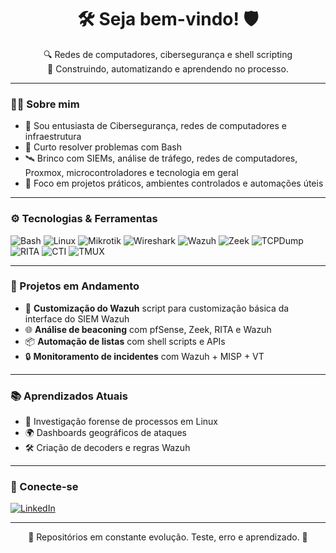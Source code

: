 <h1 align="center">🛠️ Seja bem-vindo! 🛡️</h1>

<p align="center">
  🔍 Redes de computadores, cibersegurança e shell scripting<br>
  🧪 Construindo, automatizando e aprendendo no processo.
</p>

---

### 👨‍💻 Sobre mim

- 🔧 Sou entusiasta de Cibersegurança, redes de computadores e infraestrutura
- 🐚 Curto resolver problemas com Bash
- 🛰️ Brinco com SIEMs, análise de tráfego, redes de computadores, Proxmox, microcontroladores e tecnologia em geral
- 🎯 Foco em projetos práticos, ambientes controlados e automações úteis

---
### ⚙️ Tecnologias & Ferramentas

![Bash](https://img.shields.io/badge/-Bash-121011?style=flat&logo=gnu-bash&logoColor=white)
![Linux](https://img.shields.io/badge/-Linux-FCC624?style=flat&logo=linux&logoColor=black)
![Mikrotik](https://img.shields.io/badge/-Mikrotik-EA4335?style=flat&logo=router&logoColor=white)
![Wireshark](https://img.shields.io/badge/-Wireshark-306998?style=flat&logo=wireshark&logoColor=white)
![Wazuh](https://img.shields.io/badge/-Wazuh-005BAC?style=flat&logoColor=white)
![Zeek](https://img.shields.io/badge/-Zeek-000000?style=flat&logo=zeek&logoColor=white)
![TCPDump](https://img.shields.io/badge/-TCPDump-306998?style=flat&logo=tcpdump&logoColor=white)
![RITA](https://img.shields.io/badge/-RITA-FCC624?style=flat&logo=RITA&logoColor=black)
![CTI](https://img.shields.io/badge/-CTI-121011?style=flat&logo=CTI&logoColor=white)
![TMUX](https://img.shields.io/badge/TMUX-Green-1BB91F)

</div>

---

### 🚧 Projetos em Andamento

- 🧠 **Customização do Wazuh** script para customização básica da interface do SIEM Wazuh
- 🌐 **Análise de beaconing** com pfSense, Zeek, RITA e Wazuh
- 📦 **Automação de listas** com shell scripts e APIs
- 🔒 **Monitoramento de incidentes** com Wazuh + MISP + VT

---

### 📚 Aprendizados Atuais

- 🔬 Investigação forense de processos em Linux
- 🌍 Dashboards geográficos de ataques
- 🛠️ Criação de decoders e regras Wazuh

---

### 🤝 Conecte-se

[![LinkedIn](https://img.shields.io/badge/-LinkedIn-0A66C2?style=flat&logo=linkedin&logoColor=white)](https://www.linkedin.com/in/felipesbaptista)

---

<p align="center">
  🔗 Repositórios em constante evolução. Teste, erro e aprendizado. 🚀
</p>
